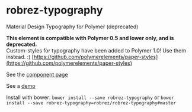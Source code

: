 # robrez-typography
Material Design Typography for Polymer (deprecated)

**This element is compatible with Polymer 0.5 and lower only, and is deprecated.**  
Custom-styles for typography have been added to Polymer 1.0! Use them instead. :)
[https://github.com/polymerelements/paper-styles](https://github.com/polymerelements/paper-styles)

See the [component page](http://robrez.github.io/robrez-typography/components/robrez-typography/index.html)

See a [demo](http://robrez.github.io/robrez-typography/components/robrez-typography/demo.html)

Install with bower:
`bower install --save robrez-typography`
or
`bower install --save robrez-typography=robrez/robrez-typography#master`
